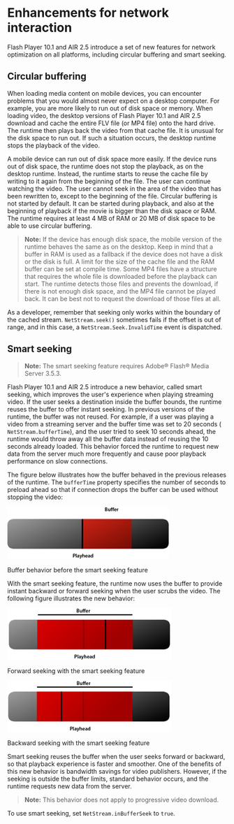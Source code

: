 # Enhancements for network interaction

Flash Player 10.1 and AIR 2.5 introduce a set of new features for network
optimization on all platforms, including circular buffering and smart seeking.

## Circular buffering

When loading media content on mobile devices, you can encounter problems that
you would almost never expect on a desktop computer. For example, you are more
likely to run out of disk space or memory. When loading video, the desktop
versions of Flash Player 10.1 and AIR 2.5 download and cache the entire FLV file
(or MP4 file) onto the hard drive. The runtime then plays back the video from
that cache file. It is unusual for the disk space to run out. If such a
situation occurs, the desktop runtime stops the playback of the video.

A mobile device can run out of disk space more easily. If the device runs out of
disk space, the runtime does not stop the playback, as on the desktop runtime.
Instead, the runtime starts to reuse the cache file by writing to it again from
the beginning of the file. The user can continue watching the video. The user
cannot seek in the area of the video that has been rewritten to, except to the
beginning of the file. Circular buffering is not started by default. It can be
started during playback, and also at the beginning of playback if the movie is
bigger than the disk space or RAM. The runtime requires at least 4 MB of RAM or
20 MB of disk space to be able to use circular buffering.

> **Note:** If the device has enough disk space, the mobile version of the
> runtime behaves the same as on the desktop. Keep in mind that a buffer in RAM
> is used as a fallback if the device does not have a disk or the disk is full.
> A limit for the size of the cache file and the RAM buffer can be set at
> compile time. Some MP4 files have a structure that requires the whole file is
> downloaded before the playback can start. The runtime detects those files and
> prevents the download, if there is not enough disk space, and the MP4 file
> cannot be played back. It can be best not to request the download of those
> files at all.

As a developer, remember that seeking only works within the boundary of the
cached stream. `NetStream.seek()` sometimes fails if the offset is out of range,
and in this case, a `NetStream.Seek.InvalidTime` event is dispatched.

## Smart seeking

> **Note:** The smart seeking feature requires Adobe® Flash® Media Server 3.5.3.

Flash Player 10.1 and AIR 2.5 introduce a new behavior, called smart seeking,
which improves the user's experience when playing streaming video. If the user
seeks a destination inside the buffer bounds, the runtime reuses the buffer to
offer instant seeking. In previous versions of the runtime, the buffer was not
reused. For example, if a user was playing a video from a streaming server and
the buffer time was set to 20 seconds ( `NetStream.bufferTime`), and the user
tried to seek 10 seconds ahead, the runtime would throw away all the buffer data
instead of reusing the 10 seconds already loaded. This behavior forced the
runtime to request new data from the server much more frequently and cause poor
playback performance on slow connections.

The figure below illustrates how the buffer behaved in the previous releases of
the runtime. The `bufferTime` property specifies the number of seconds to
preload ahead so that if connection drops the buffer can be used without
stopping the video:

![](../img/on_buffer.png)

Buffer behavior before the smart seeking feature

With the smart seeking feature, the runtime now uses the buffer to provide
instant backward or forward seeking when the user scrubs the video. The
following figure illustrates the new behavior:

![](../img/on_buffer_delay.png)

Forward seeking with the smart seeking feature

![](../img/on_buffer_smartseeking.png)

Backward seeking with the smart seeking feature

Smart seeking reuses the buffer when the user seeks forward or backward, so that
playback experience is faster and smoother. One of the benefits of this new
behavior is bandwidth savings for video publishers. However, if the seeking is
outside the buffer limits, standard behavior occurs, and the runtime requests
new data from the server.

> **Note:** This behavior does not apply to progressive video download.

To use smart seeking, set `NetStream.inBufferSeek` to `true`.

